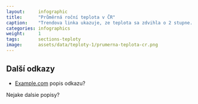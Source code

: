 ```yaml
---
layout:     infographic
title:      "Průměrná roční teplota v ČR"
caption:    "Trendova linka ukazuje, ze teplota sa zdvihla o 2 stupne. Případně nějaká další věta k interpretaci grafu, který je zobrazen výše."
categories: infographics
weight:     1
tags:       sections-teploty
image:      assets/data/teploty-1/prumerna-teplota-cr.png
---
```


## Další odkazy

* [Example.com](https://example.com) popis odkazu?

Nejake dalsie popisy?

